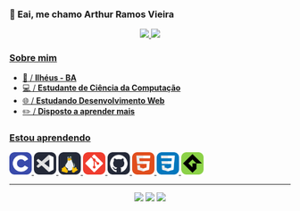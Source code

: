 ### 👋 Eai, me chamo Arthur Ramos Vieira

<div align="center">
    <a href="https://github.com/arthun01">
    <img loading="lazy" height="180em" src="https://github-readme-stats.vercel.app/api?username=arthun01&show_icons=true&theme=radical&include_all_commits=true&count_private=true"/>
    <img loading="lazy" height="180em" src="https://github-readme-stats.vercel.app/api/top-langs/?username=arthun01&layout=compact&langs_count=7&theme=radical"/>

</div>

### Sobre mim

- 📍 / **Ilhéus - BA**
- 💻 / **Estudante de Ciência da Computação**
- 🌐 / **Estudando Desenvolvimento Web**
- ✏️ / **Disposto a aprender mais**

### Estou aprendendo

<div display = "inline-block">
    <img src="https://github.com/tandpfun/skill-icons/blob/main/icons/C.svg" width="40" height="40" />
    <img src="https://github.com/tandpfun/skill-icons/blob/main/icons/VSCode-Dark.svg" width="40" height="40" />
    <img loading="lazy" src="https://github.com/tandpfun/skill-icons/blob/main/icons/Linux-Dark.svg" width="40" height="40"/> 
    <img src="https://github.com/tandpfun/skill-icons/blob/main/icons/Git.svg" width="40" height="40" /> 
    <img src="https://github.com/tandpfun/skill-icons/blob/main/icons/Github-Dark.svg" width="40" height="40" /> 
    <img src="https://github.com/tandpfun/skill-icons/blob/main/icons/HTML.svg" width="40" height="40" /> 
    <img src="https://github.com/tandpfun/skill-icons/blob/main/icons/CSS.svg" width="40" height="40" />
    <img src="https://github.com/tandpfun/skill-icons/blob/main/icons/GameMakerStudio.svg" width="40" heigh="40"/>
</div>

___

<div align="center">
    <a href="https://www.instagram.com/arthurr_rv/" target="blank"><img src="https://img.shields.io/badge/Instagram-%23E4405F.svg?style=for-the-badge&logo=Instagram&logoColor=white"></a>
    <a href="https://www.linkedin.com/in/arthur-ramos-vieira-0b1345217/" target="blank"><img src="https://img.shields.io/badge/linkedin-%230077B5.svg?style=for-the-badge&logo=linkedin&logoColor=white"></a>
    <a href="https://ruhtra-dev.itch.io" target="blank"><img src="https://img.shields.io/badge/Itch-%23FF0B34.svg?style=for-the-badge&logo=Itch.io&logoColor=white"></a>
</div>
